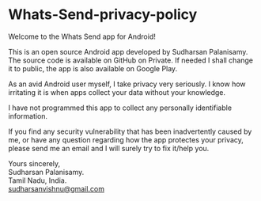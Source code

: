 # Whats-Send-privacy-policy

Welcome to the Whats Send app for Android!

This is an open source Android app developed by Sudharsan Palanisamy. The source code is available on GitHub on Private. If needed I shall change it to public, the app is also available on Google Play.

As an avid Android user myself, I take privacy very seriously. I know how irritating it is when apps collect your data without your knowledge.

I have not programmed this app to collect any personally identifiable information. 

If you find any security vulnerability that has been inadvertently caused by me, or have any question regarding how the app protectes your privacy, please send me an email and I will surely try to fix it/help you.

Yours sincerely,
<br/>
Sudharsan Palanisamy.
<br/>
Tamil Nadu, India.
<br/>
sudharsanvishnu@gmail.com
